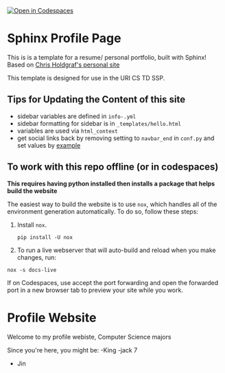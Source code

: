 [![Open in Codespaces](https://classroom.github.com/assets/launch-codespace-7f7980b617ed060a017424585567c406b6ee15c891e84e1186181d67ecf80aa0.svg)](https://classroom.github.com/open-in-codespaces?assignment_repo_id=11521206)
# Sphinx Profile Page

This is is a template for a resume/ personal portfolio, built with Sphinx! Based on [Chris Holdgraf's personal site](https://github.com/choldgraf/choldgraf.github.io)

This template is designed for use in the URI CS TD SSP. 


## Tips for Updating the Content of this site

- sidebar variables are defined in `info-.yml` 
- sidebar formatting for sidebar is in `_templates/hello.html` 
- variables are used via `html_context`
- get social links back by removing setting to `navbar_end` in `conf.py` and set values by [example](https://github.com/choldgraf/choldgraf.github.io/blob/main/conf.py#L41)


## To work with this repo offline (or in codespaces)

**This requires having python installed then installs a package that helps build the website**

The easiest way to build the website is to use `nox`, which handles all of the environment generation automatically.
To do so, follow these steps:

1. Install `nox`.

   ```shell
   pip install -U nox
   ```
2. To run a live webserver that will auto-build and reload when you make changes, run:

```shell
nox -s docs-live
```

If on Codespaces, use accept the port forwarding and open the forwarded port in a new browser tab to preview your site while you work. 

<!-- 
Run `nox`

   ```shell
   nox -s docs
   ```

this should install a Sphinx environment and build the site, putting the output files in `_build/html`. -->

# Profile Website

Welcome to my profile webiste, Computer Science majors
<!--  -->

Since you're here, you might be: 
-King
-jack 7
- Jin
<!-- make a bulleted list of 3 fictional visitors to your site. Include a few detials about them that could impact how you design for them. For each visitor, assign a task or goal they have for visiting your profile website -->
